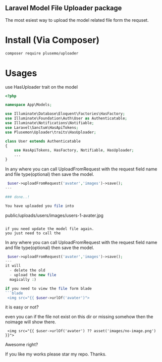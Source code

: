 ## Laravel Model File Uploader package
The most esiest way to upload the model related file form the requset.


# Install (Via Composer)
```bash
composer require plusemo/uploader
```

# Usages
use HasUploader trait on the model

```php
<?php

namespace App\Models;

use Illuminate\Database\Eloquent\Factories\HasFactory;
use Illuminate\Foundation\Auth\User as Authenticatable;
use Illuminate\Notifications\Notifiable;
use Laravel\Sanctum\HasApiTokens;
use Plusemon\Uploader\traits\HasUploader;

class User extends Authenticatable
{
    use HasApiTokens, HasFactory, Notifiable, HasUploader;
    ...
}

```
In any where you can call UploadFromRequest with the request field name and file type(optional) then save the model.
```php
 $user->uploadFromRequest('avater','images')->save();
---

### done..!

You have uploaded you file into 
```
public/uploads/users/images/users-1-avater.jpg
```

if you need update the model file again.
you just need to call the
```
In any where you can call UploadFromRequest with the request field name and file type(optional) then save the model.
```php
 $user->uploadFromRequest('avater','images')->save();
---
it will
  - delete the old
  - upload the new file
  magically :)

if you need to view the file form blade
```blade
 <img src="{{ $user->urlOf('avater')">
```

it is easy or not?

even you can 
if the file not exist on this dir or missing somehow then the noimage will show there.
```blade
 <img src="{{ $user->urlOf('avater') ?? asset('images/no-image.png') }}">
```

Awesome right?

If you like my works please star my repo.
Thanks.

